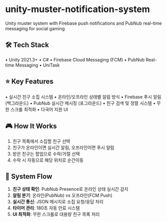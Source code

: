 # unity-muster-notification-system

Unity muster system with Firebase push notifications and PubNub real-time messaging for social gaming

## 🛠 Tech Stack

• Unity 2021.3+
• C#
• Firebase Cloud Messaging (FCM)
• PubNub Real-time Messaging
• UniTask

## ⭐ Key Features

• 실시간 친구 소집 시스템
• 온라인/오프라인 상태별 알림 방식
• Firebase 푸시 알림 (백그라운드)
• PubNub 실시간 메시징 (포그라운드)
• 친구 검색 및 정렬 시스템
• 무한 스크롤 최적화
• 다국어 지원 UI

## 🎮 How It Works

1. 친구 목록에서 소집할 친구 선택
2. 친구가 온라인이면 실시간 알림, 오프라인이면 푸시 알림
3. 받은 친구는 팝업으로 수락/거절 선택
4. 수락 시 자동으로 해당 위치로 순간이동

## 🎯 System Flow

1. **친구 상태 확인**: PubNub Presence로 온라인 상태 실시간 감지
2. **알림 분기**: 온라인(PubNub) vs 오프라인(FCM Push)
3. **실시간 통신**: JSON 메시지로 소집 요청/응답 처리
4. **타이머 관리**: 180초 자동 만료 시스템
5. **UI 최적화**: 무한 스크롤로 대용량 친구 목록 처리
